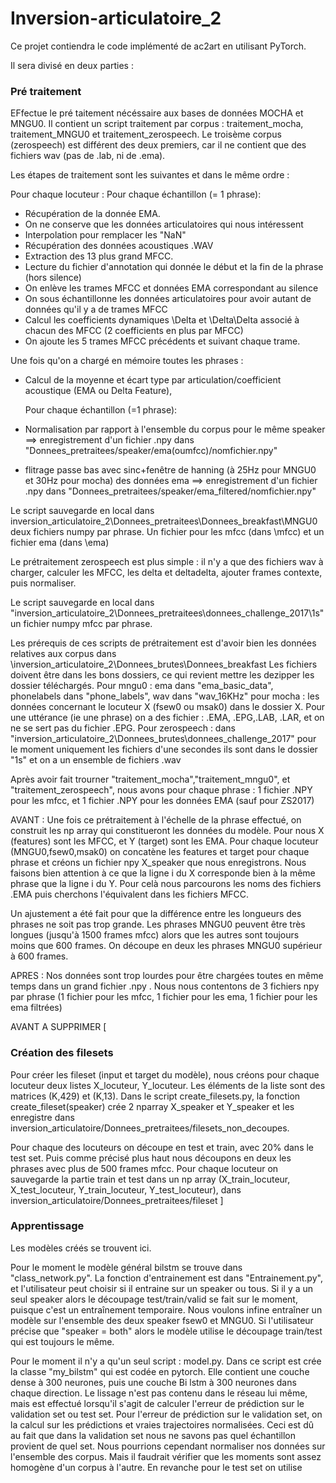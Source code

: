 ﻿# Inversion-articulatoire_2

Ce projet contiendra le code implémenté de ac2art en utilisant PyTorch.

Il sera divisé en deux parties :

### Pré traitement

EFfectue le pré taitement nécéssaire aux bases de données MOCHA et MNGU0.
Il contient un script traitement par corpus : traitement_mocha, traitement_MNGU0 et traitement_zerospeech.
Le troisème corpus (zerospeech) est différent des deux premiers, car il ne contient que des fichiers wav (pas de .lab, ni de .ema).

Les étapes de traitement sont les suivantes et dans le même ordre :

Pour chaque locuteur :
	Pour chaque échantillon (= 1 phrase):
*  Récupération de la donnée EMA. 
*  On ne conserve que les données articulatoires qui nous intéressent
*  Interpolation pour remplacer les "NaN"
*  Récupération des données acoustiques .WAV
*  Extraction des 13 plus grand MFCC.
*  Lecture du fichier d'annotation qui donnée le début et la fin de la phrase (hors silence)
*  On enlève les trames MFCC et données EMA correspondant au silence
*  On sous échantillonne les données articulatoires pour avoir autant de données qu'il y a de trames MFCC  
*  Calcul les coefficients dynamiques \Delta et \Delta\Delta associé à chacun des MFCC (2 coefficients en plus par MFCC)
*  On ajoute les 5 trames MFCC précédents et suivant chaque trame.


Une fois qu'on a chargé en mémoire toutes les phrases :
*  Calcul de la moyenne et écart type par articulation/coefficient acoustique (EMA ou Delta Feature),

	Pour chaque échantillon (=1 phrase):
*  Normalisation par rapport à l'ensemble du corpus pour le même speaker ==> enregistrement d'un fichier .npy dans "Donnees_pretraitees/speaker/ema(oumfcc)/nomfichier.npy"
*  flitrage passe bas avec sinc+fenêtre de hanning (à 25Hz pour MNGU0 et 30Hz pour mocha) des données ema ==> enregistrement d'un fichier .npy dans "Donnees_pretraitees/speaker/ema_filtered/nomfichier.npy"


Le script sauvegarde en local dans inversion_articulatoire_2\Donnees_pretraitees\Donnees_breakfast\MNGU0 deux fichiers numpy par phrase.
Un fichier pour les mfcc (dans \mfcc) et un fichier ema (dans \ema)

Le prétraitement zerospeech est plus simple : 
il n'y a que des fichiers wav à charger, calculer les MFCC, les delta et deltadelta, ajouter frames contexte, puis normaliser.

Le script sauvegarde en local dans "inversion_articulatoire_2\Donnees_pretraitees\donnees_challenge_2017\1s" un fichier numpy mfcc par phrase.

Les prérequis de ces scripts de prétraitement est d'avoir bien les données relatives aux corpus dans \inversion_articulatoire_2\Donnees_brutes\Donnees_breakfast
Les fichiers doivent être dans les bons dossiers, ce qui revient mettre les dezipper les dossier téléchargés.
Pour mngu0 : ema dans "ema_basic_data", phonelabels dans "phone_labels", wav dans "wav_16KHz"
pour mocha : les données concernant le locuteur X (fsew0 ou msak0) dans le dossier X. 
Pour une uttérance (ie une phrase) on a des fichier : .EMA, .EPG,.LAB, .LAR, et on ne se sert pas du fichier .EPG.
Pour zerospeech :  dans "inversion_articulatoire_2\Donnees_brutes\donnees_challenge_2017" pour le moment uniquement les fichiers d'une secondes
ils sont dans le dossier "1s" et on a un ensemble de fichiers .wav

Après avoir fait trourner "traitement_mocha","traitement_mngu0", et "traitement_zerospeech", nous avons pour chaque phrase :
 1 fichier .NPY pour les mfcc, et 1 fichier .NPY pour les données EMA (sauf pour ZS2017)


AVANT : 
Une fois ce prétraitement à l'échelle de la phrase effectué, on construit les np array qui constitueront les  données du modèle.
Pour nous X (features) sont les MFCC, et Y (target) sont les EMA.
Pour chaque locuteur (MNGU0,fsew0,msak0) on concatène les features et target pour chaque phrase  et créons un fichier  npy X_speaker que nous enregistrons.
Nous faisons bien attention à ce que la ligne i du X corresponde bien à la même phrase que la ligne i du Y.
Pour celà nous parcourons les noms des fichiers .EMA puis cherchons l'équivalent dans les fichiers MFCC. 

Un ajustement a été fait pour que la différence entre les longueurs des phrases ne soit pas trop grande. 
Les phrases MNGU0 peuvent être très longues (jusqu'à 1500 frames mfcc) alors que les autres sont toujours moins que 600 frames.
On découpe en deux les phrases MNGU0 supérieur à 600 frames.

APRES : 
Nos données sont trop lourdes pour être chargées toutes en même temps dans un grand fichier .npy . Nous nous contentons de 3 fichiers npy par phrase (1 fichier pour les mfcc, 1 fichier pour les ema, 1 fichier pour les ema filtrées)


AVANT A SUPPRIMER [
### Création des filesets

Pour créer les fileset (input et target du modèle), nous créons pour chaque locuteur deux listes X_locuteur, Y_locuteur. Les éléments de la liste sont des matrices (K,429) et (K,13).
Dans le script create_filesets.py, la fonction create_fileset(speaker) crée 2 nparray X_speaker et Y_speaker et les enregistre dans inversion_articulatoire/Donnees_pretraitees/filesets_non_decoupes.

Pour chaque des locuteurs on découpe en test et train, avec 20% dans le test set. Puis comme précisé plus haut nous découpons en deux les phrases avec plus de 500 frames mfcc.
Pour chaque locuteur on sauvegarde la partie train et test dans un np array (X_train_locuteur, X_test_locuteur, Y_train_locuteur, Y_test_locuteur), dans inversion_articulatoire/Donnees_pretraitees/fileset
]

### Apprentissage

Les modèles créés se trouvent ici.

Pour le moment le modèle général bilstm se trouve dans "class_network.py".
La fonction d'entrainement est dans "Entrainement.py", et l'utilisateur peut choisir si il entraine sur un speaker ou tous. 
Si il y a un seul speaker alors le découpage test/train/valid se fait sur le moment, puisque c'est un entraînement temporaire.
Nous voulons infine entraîner un modèle sur l'ensemble des deux speaker fsew0 et MNGU0.
Si l'utilisateur précise que "speaker = both" alors le modèle utilise le découpage train/test qui est toujours le même.



Pour le moment il n'y a qu'un seul script : model.py.
Dans ce script est crée la classe "my_bilstm" qui est codée en pytorch.
Elle contient une couche dense à 300 neurones, puis une couche Bi lstm à 300 neurones dans chaque direction.
Le lissage n'est pas contenu dans le réseau lui même, mais est effectué lorsqu'il s'agit de calculer l'erreur de prédiction sur le validation set ou test set.
Pour l'erreur de prédiction sur le validation set, on la calcul sur les prédictions et vraies trajectoires normalisées.
Ceci est dû au fait que dans la validation set nous ne savons pas quel échantillon provient de quel set. Nous pourrions cependant normaliser nos données sur l'ensemble des corpus.
Mais il faudrait vérifier que les moments sont assez homogène d'un corpus à l'autre.
En revanche pour le test set on utilise 





 